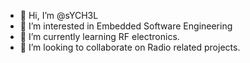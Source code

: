 - 👋 Hi, I’m @sYCH3L
- 👀 I’m interested in Embedded Software Engineering
- 🌱 I’m currently learning RF electronics.
- 💞️ I’m looking to collaborate on Radio related projects.


